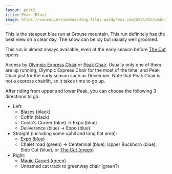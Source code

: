 ```yaml
---
layout: post2
title: Peak (Blue)
image: https://vancouversnowboarding.files.wordpress.com/2021/02/peak-1.jpg
---
```

This is the steepest blue run at Grouse mountain. This run definitely has the best view on a clear day. The snow can be icy but usually well groomed.

This run is almost always available, even at the early season before [The Cut](/grouse/the-cut/) opens.

Access by [Olympic Express Chair](/grouse/olympic-express/) or [Peak Chair](/grouse/peak-chair/). Usually only one of them are up running; Olympic Express Chair for the most of the time, and Peak Chair just for the early season such as December. Note that Peak Chair is not a express chairlift, so it takes time to go up.

After riding from upper and lower Peak, you can choose the following 3 directions to go.

* Left:
    * Blazes (black)
    * Coffin (black)
    * Coola's Corner (blue) -> Expo (blue)
    * Deliverance (blue) -> Expo (blue)
* Straight (including some uphil and long flat area):
    * [Expo (blue)](https://vancouversnowboarding.ca/grouse/expo/)
    * Chalet road (green) -> Centennial (blue), Upper Buckhorn (blue), Side Cut (blue), or [The Cut (green)](https://vancouversnowboarding.ca/grouse/the-cut/)
* Right:
    * [Magic Carpet (green)](https://vancouversnowboarding.ca/magic-carpet/)
    * Unnamed cat track to greenway chair (green?)

